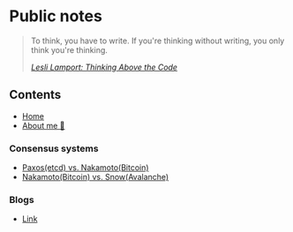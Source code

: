 # Public notes

> To think, you have to write. If you're thinking without writing, you only think you're thinking.
>
> [*Lesli Lamport: Thinking Above the Code*](https://youtu.be/-4Yp3j_jk8Q)

## Contents

- [Home](index.html)
- [About me 👋](aboutme.md)

### Consensus systems

- [Paxos(etcd) vs. Nakamoto(Bitcoin)](./consensus-systems/paxos-etcd-vs-nakamoto-bitcoin-consensus.md)
- [Nakamoto(Bitcoin) vs. Snow(Avalanche)](./consensus-systems/nakamoto-bitcoin-vs-snow-avalanche-consensus.md)

### Blogs

- [Link](./blog/index.md)
